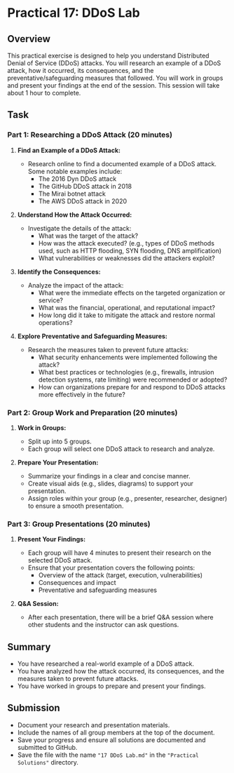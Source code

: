 # Practical 17: DDoS Lab

## Overview

This practical exercise is designed to help you understand Distributed Denial of Service (DDoS) attacks. You will research an example of a DDoS attack, how it occurred, its consequences, and the preventative/safeguarding measures that followed. You will work in groups and present your findings at the end of the session. This session will take about 1 hour to complete.

## Task

### Part 1: Researching a DDoS Attack (20 minutes)

1. **Find an Example of a DDoS Attack:**
   - Research online to find a documented example of a DDoS attack. Some notable examples include:
     - The 2016 Dyn DDoS attack
     - The GitHub DDoS attack in 2018
     - The Mirai botnet attack
     - The AWS DDoS attack in 2020

2. **Understand How the Attack Occurred:**
   - Investigate the details of the attack:
     - What was the target of the attack?
     - How was the attack executed? (e.g., types of DDoS methods used, such as HTTP flooding, SYN flooding, DNS amplification)
     - What vulnerabilities or weaknesses did the attackers exploit?

3. **Identify the Consequences:**
   - Analyze the impact of the attack:
     - What were the immediate effects on the targeted organization or service?
     - What was the financial, operational, and reputational impact?
     - How long did it take to mitigate the attack and restore normal operations?

4. **Explore Preventative and Safeguarding Measures:**
   - Research the measures taken to prevent future attacks:
     - What security enhancements were implemented following the attack?
     - What best practices or technologies (e.g., firewalls, intrusion detection systems, rate limiting) were recommended or adopted?
     - How can organizations prepare for and respond to DDoS attacks more effectively in the future?

### Part 2: Group Work and Preparation (20 minutes)

1. **Work in Groups:**
   - Split up into 5 groups.
   - Each group will select one DDoS attack to research and analyze.

2. **Prepare Your Presentation:**
   - Summarize your findings in a clear and concise manner.
   - Create visual aids (e.g., slides, diagrams) to support your presentation.
   - Assign roles within your group (e.g., presenter, researcher, designer) to ensure a smooth presentation.

### Part 3: Group Presentations (20 minutes)

1. **Present Your Findings:**
   - Each group will have 4 minutes to present their research on the selected DDoS attack.
   - Ensure that your presentation covers the following points:
     - Overview of the attack (target, execution, vulnerabilities)
     - Consequences and impact
     - Preventative and safeguarding measures

2. **Q&A Session:**
   - After each presentation, there will be a brief Q&A session where other students and the instructor can ask questions.

## Summary

- You have researched a real-world example of a DDoS attack.
- You have analyzed how the attack occurred, its consequences, and the measures taken to prevent future attacks.
- You have worked in groups to prepare and present your findings.

## Submission

- Document your research and presentation materials.
- Include the names of all group members at the top of the document.
- Save your progress and ensure all solutions are documented and submitted to GitHub.
- Save the file with the name `"17 DDoS Lab.md"` in the `"Practical Solutions"` directory.

